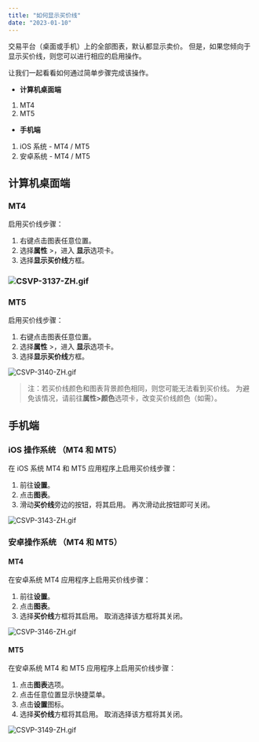```yaml
---
title: "如何显示买价线"
date: "2023-01-10"
---
```


交易平台（桌面或手机）上的全部图表，默认都显示卖价。 但是，如果您倾向于显示买价线，则您可以进行相应的启用操作。

让我们一起看看如何通过简单步骤完成该操作。

- **计算机桌面端**

1. MT4
2. MT5

- **手机端**

1. iOS 系统 - MT4 / MT5
2. 安卓系统 - MT4 / MT5

## **计算机桌面端**

### MT4

启用买价线步骤：

1. 右键点击图表任意位置。
2. 选择**属性** >，进入 **显示**选项卡。
3. 选择**显示买价线**方框。

### ![CSVP-3137-ZH.gif](https://get.exness.help/hc/article_attachments/7144390733970/CSVP-3137-ZH.gif)

### MT5

启用买价线步骤：

1. 右键点击图表任意位置。
2. 选择**属性** >，进入 **显示**选项卡。
3. 选择**显示买价线**方框。

![CSVP-3140-ZH.gif](https://get.exness.help/hc/article_attachments/7144382256274/CSVP-3140-ZH.gif)

> 注：若买价线颜色和图表背景颜色相同，则您可能无法看到买价线。 为避免该情况，请前往**属性>颜色**选项卡，改变买价线颜色（如需）。

## **手机端**

### iOS 操作系统 （MT4 和 MT5）

在 iOS 系统 MT4 和 MT5 应用程序上启用买价线步骤：

1. 前往**设置**。
2. 点击**图表**。
3. 滑动**买价线**旁边的按钮，将其启用。 再次滑动此按钮即可关闭。

![CSVP-3143-ZH.gif](https://get.exness.help/hc/article_attachments/7144390735378/CSVP-3143-ZH.gif)

### 安卓操作系统 （MT4 和 MT5）

#### MT4

在安卓系统 MT4 应用程序上启用买价线步骤：

1. 前往**设置**。
2. 点击**图表**。
3. 选择**买价线**方框将其启用。 取消选择该方框将其关闭。

![CSVP-3146-ZH.gif](https://get.exness.help/hc/article_attachments/7144382272018/CSVP-3146-ZH.gif)

#### MT5

在安卓系统 MT4 和 MT5 应用程序上启用买价线步骤：

1. 点击**图表**选项。
2. 点击任意位置显示快捷菜单。
3. 点击**设置**图标。
4. 选择**买价线**方框将其启用。 取消选择该方框将其关闭。

![CSVP-3149-ZH.gif](https://get.exness.help/hc/article_attachments/7144382299538/CSVP-3149-ZH.gif)
